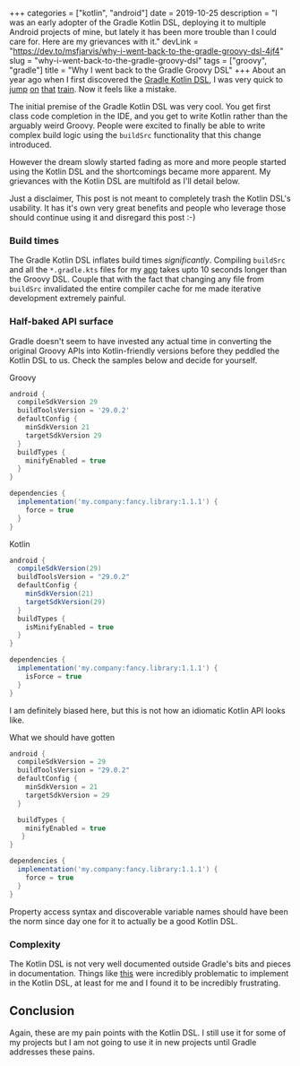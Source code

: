 +++
categories = ["kotlin", "android"]
date = 2019-10-25
description = "I was an early adopter of the Gradle Kotlin DSL, deploying it to multiple Android projects of mine, but lately it has been more trouble than I could care for. Here are my grievances with it."
devLink = "https://dev.to/msfjarvis/why-i-went-back-to-the-gradle-groovy-dsl-4jf4"
slug = "why-i-went-back-to-the-gradle-groovy-dsl"
tags = ["groovy", "gradle"]
title = "Why I went back to the Gradle Groovy DSL"
+++
About an year ago when I first discovered the [Gradle Kotlin DSL](https://docs.gradle.org/current/userguide/kotlin_dsl.html), I was very quick to [jump](https://github.com/msfjarvis/viscerion/commit/c16d11a816c3c7e3f7bab51ef2f32569b6b657bf) [on](https://github.com/android-password-store/Android-Password-Store/commit/3c06063153d0b7f71998128dc6fb4e5967e33624) [that](https://github.com/substratum/substratum/commit/ebff9a3a88781d093565526b171d9d5b8e9c1bed) [train](https://github.com/substratum/substratum/commit/5065e082055cde19e41ee02920ca07d0e33c89f5). Now it feels like a mistake.

The initial premise of the Gradle Kotlin DSL was very cool. You get first class code completion in the IDE, and you get to write Kotlin rather than the arguably weird Groovy. People were excited to finally be able to write complex build logic using the `buildSrc` functionality that this change introduced.

However the dream slowly started fading as more and more people started using the Kotlin DSL and the shortcomings became more apparent. My grievances with the Kotlin DSL are multifold as I'll detail below.

Just a disclaimer, This post is not meant to completely trash the Kotlin DSL's usability. It has it's own very great benefits and people who leverage those should continue using it and disregard this post :-)

### Build times

The Gradle Kotlin DSL inflates build times _significantly_. Compiling `buildSrc` and all the `*.gradle.kts` files for my [app](http://github.com/msfjarvis/viscerion/tree/1ea6f07f8219aa42139977f37ebbcb230d7f78e7 "app") takes upto 10 seconds longer than the Groovy DSL. Couple that with the fact that changing any file from `buildSrc` invalidated the entire compiler cache for me made iterative development extremely painful.

### Half-baked API surface

Gradle doesn't seem to have invested any actual time in converting the original Groovy APIs into Kotlin-friendly versions before they peddled the Kotlin DSL to us. Check the samples below and decide for yourself.

Groovy

```groovy
android {
  compileSdkVersion 29
  buildToolsVersion = '29.0.2'
  defaultConfig {
    minSdkVersion 21
    targetSdkVersion 29
  }
  buildTypes {
    minifyEnabled = true
  }
}

dependencies {
  implementation('my.company:fancy.library:1.1.1') {
    force = true
  }
}
```

Kotlin

```groovy
android {
  compileSdkVersion(29)
  buildToolsVersion = "29.0.2"
  defaultConfig {
    minSdkVersion(21)
    targetSdkVersion(29)
  }
  buildTypes {
    isMinifyEnabled = true
  }
}

dependencies {
  implementation('my.company:fancy.library:1.1.1') {
    isForce = true
  }
}
```

I am definitely biased here, but this is not how an idiomatic Kotlin API looks like.

What we should have gotten

```groovy
android {
  compileSdkVersion = 29
  buildToolsVersion = "29.0.2"
  defaultConfig {
    minSdkVersion = 21
    targetSdkVersion = 29
  }

  buildTypes {
    minifyEnabled = true
   }
}

dependencies {
  implementation('my.company:fancy.library:1.1.1') {
    force = true
  }
}
```

Property access syntax and discoverable variable names should have been the norm since day one for it to actually be a good Kotlin DSL.

### Complexity

The Kotlin DSL is not very well documented outside Gradle's bits and pieces in documentation. Things like [this](https://github.com/msfjarvis/viscerion/commit/c851571e33189c345329ea3934ad1af15edbe6fb "this") were incredibly problematic to implement in the Kotlin DSL, at least for me and I found it to be incredibly frustrating.

## Conclusion

Again, these are my pain points with the Kotlin DSL. I still use it for some of my projects but I am not going to use it in new projects until Gradle addresses these pains.
